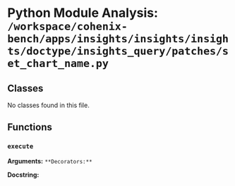 # Python Module Analysis: `/workspace/cohenix-bench/apps/insights/insights/insights/doctype/insights_query/patches/set_chart_name.py`

## Classes

No classes found in this file.


## Functions

### `execute`
**Arguments:** ``
**Decorators:** ``

**Docstring:**
```

```

